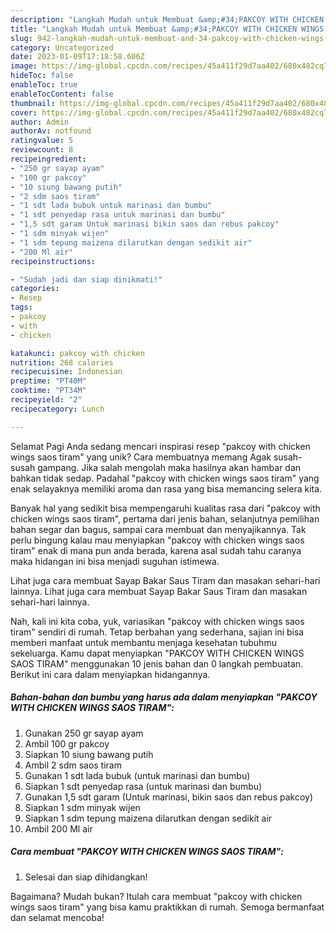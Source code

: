 ```yaml
---
description: "Langkah Mudah untuk Membuat &amp;#34;PAKCOY WITH CHICKEN WINGS SAOS TIRAM&amp;#34; yang Lezat Sekali, Lezat"
title: "Langkah Mudah untuk Membuat &amp;#34;PAKCOY WITH CHICKEN WINGS SAOS TIRAM&amp;#34; yang Lezat Sekali, Lezat"
slug: 942-langkah-mudah-untuk-membuat-and-34-pakcoy-with-chicken-wings-saos-tiram-and-34-yang-lezat-sekali-lezat
category: Uncategorized
date: 2023-01-09T17:18:58.606Z
image: https://img-global.cpcdn.com/recipes/45a411f29d7aa402/680x482cq70/pakcoy-with-chicken-wings-saos-tiram-foto-resep-utama.jpg
hideToc: false
enableToc: true
enableTocContent: false
thumbnail: https://img-global.cpcdn.com/recipes/45a411f29d7aa402/680x482cq70/pakcoy-with-chicken-wings-saos-tiram-foto-resep-utama.jpg
cover: https://img-global.cpcdn.com/recipes/45a411f29d7aa402/680x482cq70/pakcoy-with-chicken-wings-saos-tiram-foto-resep-utama.jpg
author: Admin
authorAv: notfound
ratingvalue: 5
reviewcount: 8
recipeingredient:
- "250 gr sayap ayam"
- "100 gr pakcoy"
- "10 siung bawang putih"
- "2 sdm saos tiram"
- "1 sdt lada bubuk untuk marinasi dan bumbu"
- "1 sdt penyedap rasa untuk marinasi dan bumbu"
- "1,5 sdt garam Untuk marinasi bikin saos dan rebus pakcoy"
- "1 sdm minyak wijen"
- "1 sdm tepung maizena dilarutkan dengan sedikit air"
- "200 Ml air"
recipeinstructions:

- "Sudah jadi dan siap dinikmati!"
categories:
- Resep
tags:
- pakcoy
- with
- chicken

katakunci: pakcoy with chicken 
nutrition: 268 calories
recipecuisine: Indonesian
preptime: "PT40M"
cooktime: "PT34M"
recipeyield: "2"
recipecategory: Lunch

---
```



Selamat Pagi Anda sedang mencari inspirasi resep &#34;pakcoy with chicken wings saos tiram&#34; yang unik? Cara membuatnya memang Agak susah-susah gampang. Jika salah mengolah maka hasilnya akan hambar dan bahkan tidak sedap. Padahal &#34;pakcoy with chicken wings saos tiram&#34; yang enak selayaknya memiliki aroma dan rasa yang bisa memancing selera kita.


Banyak hal yang sedikit bisa mempengaruhi kualitas rasa dari &#34;pakcoy with chicken wings saos tiram&#34;, pertama dari jenis bahan, selanjutnya pemilihan bahan segar dan bagus, sampai cara membuat dan menyajikannya. Tak perlu bingung kalau mau menyiapkan &#34;pakcoy with chicken wings saos tiram&#34; enak di mana pun anda berada, karena asal sudah tahu caranya maka hidangan ini bisa menjadi suguhan istimewa.

Lihat juga cara membuat Sayap Bakar Saus Tiram dan masakan sehari-hari lainnya. Lihat juga cara membuat Sayap Bakar Saus Tiram dan masakan sehari-hari lainnya.


Nah, kali ini kita coba, yuk, variasikan &#34;pakcoy with chicken wings saos tiram&#34; sendiri di rumah. Tetap berbahan yang sederhana, sajian ini bisa memberi manfaat untuk membantu menjaga kesehatan tubuhmu sekeluarga. Kamu dapat menyiapkan &#34;PAKCOY WITH CHICKEN WINGS SAOS TIRAM&#34; menggunakan 10 jenis bahan dan 0 langkah pembuatan. Berikut ini cara dalam menyiapkan hidangannya.

<!--inarticleads1-->

##### Bahan-bahan dan bumbu yang harus ada dalam menyiapkan &#34;PAKCOY WITH CHICKEN WINGS SAOS TIRAM&#34;:

1. Gunakan 250 gr sayap ayam
1. Ambil 100 gr pakcoy
1. Siapkan 10 siung bawang putih
1. Ambil 2 sdm saos tiram
1. Gunakan 1 sdt lada bubuk (untuk marinasi dan bumbu)
1. Siapkan 1 sdt penyedap rasa (untuk marinasi dan bumbu)
1. Gunakan 1,5 sdt garam (Untuk marinasi, bikin saos dan rebus pakcoy)
1. Siapkan 1 sdm minyak wijen
1. Siapkan 1 sdm tepung maizena dilarutkan dengan sedikit air
1. Ambil 200 Ml air




<!--inarticleads2-->

##### Cara membuat &#34;PAKCOY WITH CHICKEN WINGS SAOS TIRAM&#34;:


1. Selesai dan siap dihidangkan!



Bagaimana? Mudah bukan? Itulah cara membuat &#34;pakcoy with chicken wings saos tiram&#34; yang bisa kamu praktikkan di rumah. Semoga bermanfaat dan selamat mencoba!
